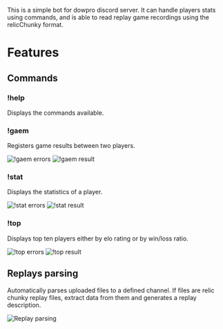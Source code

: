 This is a simple bot for dowpro discord server. It can handle players stats using commands, and is able to read replay game recordings using the relicChunky format.

# Features

## Commands

### !help

Displays the commands available.

### !gaem

Registers game results between two players.

![!gaem errors](http://i.imgur.com/fbcpHG5.jpg "!gaem errors")
![!gaem result](http://i.imgur.com/zNFLtP7.jpg "!gaem command result")

### !stat

Displays the statistics of a player.

![!stat errors](http://i.imgur.com/OmbTXTm.jpg "!stat errors")
![!stat result](http://i.imgur.com/H4MtO9k.jpg "!stat command result")

### !top

Displays top ten players either by elo rating or by win/loss ratio.

![!top errors](http://i.imgur.com/mB7c01P.jpg "!top errors")
![!top result](http://i.imgur.com/rhx2cWn.jpg "!top command result")

## Replays parsing

Automatically parses uploaded files to a defined channel. If files are relic chunky replay files, extract data from them and generates a replay description.

![Replay parsing](http://i.imgur.com/wGHr3BG.jpg "Replay parsing")